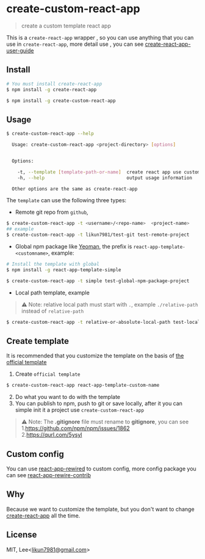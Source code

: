 # create-custom-react-app
> create a custom template react app

This is a `create-react-app` wrapper , so you can use anything that you can use in `create-react-app`, more detail use , you can see [create-react-app-user-guide](https://github.com/facebookincubator/create-react-app#user-guide)

## Install
```bash
# You must install create-react-app
$ npm install -g create-react-app

$ npm install -g create-custom-react-app
```

## Usage
```bash
$ create-custom-react-app --help

  Usage: create-custom-react-app <project-directory> [options]


  Options:

    -t, --template [template-path-or-name]  create react app use custom template
    -h, --help                              output usage information

  Other options are the same as create-react-app
```

The `template` can use the following three types:

* Remote git repo from `github`, 
```bash
$ create-custom-react-app -t <username>/<repo-name>  <project-name>
## example
$ create-custom-react-app -t likun7981/test-git test-remote-project
```

* Global npm package like [Yeoman](https://github.com/yeoman/yeoman), the prefix is `react-app-template-<customname>`, example:

```bash
# Install the template with global
$ npm install -g react-app-template-simple

$ create-custom-react-app -t simple test-global-npm-package-project
```

* Local path template, example
> ⚠️ Note: relative local path must start with `.`, example `./relative-path` instead of `relative-path` 

```bash
$ create-custom-react-app -t relative-or-absolute-local-path test-local-path-project
```
## Create template
It is recommended that you customize the template on the basis of [the official template](https://github.com/facebookincubator/create-react-app/tree/master/packages/react-scripts/template)
1. Create `official template`
```bash
$ create-custom-react-app react-app-template-custom-name
```
2. Do what you want to do with the template
3. You can publish to npm, push to git or save locally, after it you can simple init it a project use `create-custom-react-app`
> ⚠️ Note: The __.gitignore__ file must rename to __gitignore__, you can see  
1.https://github.com/npm/npm/issues/1862  
2.https://qurl.com/5ysyl

## Custom config  
You can use [react-app-rewired](https://github.com/timarney/react-app-rewired) to custom config,
more config package you can see [react-app-rewire-contrib](https://github.com/osdevisnot/react-app-rewire-contrib)

## Why
Because we want to customize the template, but you don't want to change [create-react-app](https://github.com/facebookincubator/create-react-app) all the time.


## License 

MIT, Lee<<likun7981@gmail.com>>
